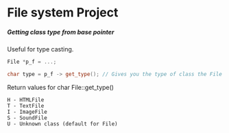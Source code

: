 # File system Project

##### Getting class type from base pointer
Useful for type casting.
```c++
File *p_f = ...;

char type = p_f -> get_type(); // Gives you the type of class the File pointer is pointing to
```

Return values for char File::get_type()
```
H - HTMLFile
T - TextFile
I - ImageFile
S - SoundFile
U - Unknown class (default for File)
```
